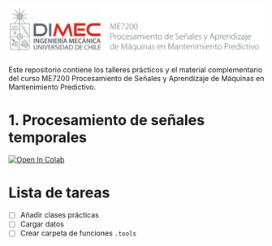 ![banner](https://github.com/SanParraguez/me7200-signals/blob/main/bin/banner.jpg?raw=true)

Este repositorio contiene los talleres prácticos y el material complementario del curso ME7200 Procesamiento de Señales y Aprendizaje de Máquinas en Mantenimiento Predictivo.

# 1. Procesamiento de señales temporales

[![Open In Colab](https://colab.research.google.com/assets/colab-badge.svg)](https://colab.research.google.com/github/SanParraguez/me7200-signals/blob/master/01_signal_processing/01_signal_processing.ipynb)

# Lista de tareas

- [ ] Añadir clases prácticas
- [ ] Cargar datos
- [ ] Crear carpeta de funciones `.tools`
